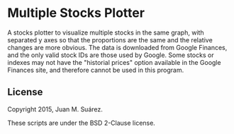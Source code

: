 # Multiple Stocks Plotter
A stocks plotter to visualize multiple stocks in the same graph,
with separated y axes so that the proportions are the same and 
the relative changes are more obvious.
The data is downloaded from Google Finances, and the only valid
stock IDs are those used by Google. Some stocks or indexes may not have the
"historial prices" option available in the Google Finances site, and
therefore cannot be used in this program.

## License
Copyright 2015, Juan M. Suárez.

These scripts are under the BSD 2-Clause license.
